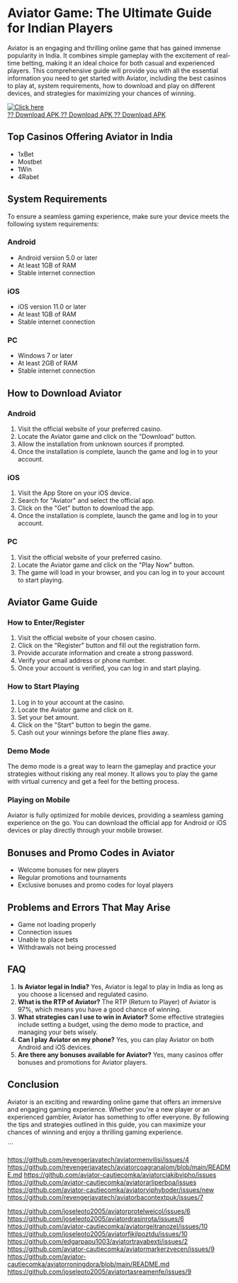 # Aviator Game: The Ultimate Guide for Indian Players

Aviator is an engaging and thrilling online game that has gained immense
popularity in India. It combines simple gameplay with the excitement of
real-time betting, making it an ideal choice for both casual and
experienced players. This comprehensive guide will provide you with all
the essential information you need to get started with Aviator,
including the best casinos to play at, system requirements, how to
download and play on different devices, and strategies for maximizing
your chances of winning.

[![Click
here](https://readscoops.com/wp-content/uploads/2023/03/Readscoop-aviator-1-1.jpg)](https://traff.sbs/deff?key=aviator+game+india)\
[?? Download APK ?? Download APK ?? Download
APK](https://traff.sbs/deff?key=aviator+game+india)

## Top Casinos Offering Aviator in India

-   1xBet
-   Mostbet
-   1Win
-   4Rabet

## System Requirements

To ensure a seamless gaming experience, make sure your device meets the
following system requirements:

### Android

-   Android version 5.0 or later
-   At least 1GB of RAM
-   Stable internet connection

### iOS

-   iOS version 11.0 or later
-   At least 1GB of RAM
-   Stable internet connection

### PC

-   Windows 7 or later
-   At least 2GB of RAM
-   Stable internet connection

## How to Download Aviator

### Android

1.  Visit the official website of your preferred casino.
2.  Locate the Aviator game and click on the "Download" button.
3.  Allow the installation from unknown sources if prompted.
4.  Once the installation is complete, launch the game and log in to
    your account.

### iOS

1.  Visit the App Store on your iOS device.
2.  Search for "Aviator" and select the official app.
3.  Click on the "Get" button to download the app.
4.  Once the installation is complete, launch the game and log in to
    your account.

### PC

1.  Visit the official website of your preferred casino.
2.  Locate the Aviator game and click on the "Play Now" button.
3.  The game will load in your browser, and you can log in to your
    account to start playing.

## Aviator Game Guide

### How to Enter/Register

1.  Visit the official website of your chosen casino.
2.  Click on the "Register" button and fill out the registration
    form.
3.  Provide accurate information and create a strong password.
4.  Verify your email address or phone number.
5.  Once your account is verified, you can log in and start playing.

### How to Start Playing

1.  Log in to your account at the casino.
2.  Locate the Aviator game and click on it.
3.  Set your bet amount.
4.  Click on the "Start" button to begin the game.
5.  Cash out your winnings before the plane flies away.

### Demo Mode

The demo mode is a great way to learn the gameplay and practice your
strategies without risking any real money. It allows you to play the
game with virtual currency and get a feel for the betting process.

### Playing on Mobile

Aviator is fully optimized for mobile devices, providing a seamless
gaming experience on the go. You can download the official app for
Android or iOS devices or play directly through your mobile browser.

## Bonuses and Promo Codes in Aviator

-   Welcome bonuses for new players
-   Regular promotions and tournaments
-   Exclusive bonuses and promo codes for loyal players

## Problems and Errors That May Arise

-   Game not loading properly
-   Connection issues
-   Unable to place bets
-   Withdrawals not being processed

## FAQ

1.  **Is Aviator legal in India?** Yes, Aviator is legal to play in
    India as long as you choose a licensed and regulated casino.
2.  **What is the RTP of Aviator?** The RTP (Return to Player) of
    Aviator is 97%, which means you have a good chance of winning.
3.  **What strategies can I use to win in Aviator?** Some effective
    strategies include setting a budget, using the demo mode to
    practice, and managing your bets wisely.
4.  **Can I play Aviator on my phone?** Yes, you can play Aviator on
    both Android and iOS devices.
5.  **Are there any bonuses available for Aviator?** Yes, many casinos
    offer bonuses and promotions for Aviator players.

## Conclusion

Aviator is an exciting and rewarding online game that offers an
immersive and engaging gaming experience. Whether you\'re a new player
or an experienced gambler, Aviator has something to offer everyone. By
following the tips and strategies outlined in this guide, you can
maximize your chances of winning and enjoy a thrilling gaming
experience.

\`\`\`

https://github.com/revengerjavatech/aviatormenvilisi/issues/4
https://github.com/revengerjavatech/aviatorcoagranalom/blob/main/README.md
https://github.com/aviator-cautiecomka/aviatorciakibvipho/issues
https://github.com/aviator-cautiecomka/aviatorarliperboa/issues
https://github.com/aviator-cautiecomka/aviatorviphyboder/issues/new
https://github.com/revengerjavatech/aviatorbacontextpuk/issues/7

https://github.com/joseleoto2005/aviatorprotelweicol/issues/6
https://github.com/joseleoto2005/aviatordrasinrota/issues/6
https://github.com/aviator-cautiecomka/aviatorgeitranozel/issues/10
https://github.com/joseleoto2005/aviatorfikilpoztdu/issues/10
https://github.com/edgarpapu1003/aviatortravabexti/issues/2
https://github.com/aviator-cautiecomka/aviatormarkerzvecen/issues/9
https://github.com/aviator-cautiecomka/aviatorroningdora/blob/main/README.md
https://github.com/joseleoto2005/aviatortasreamenfe/issues/9
